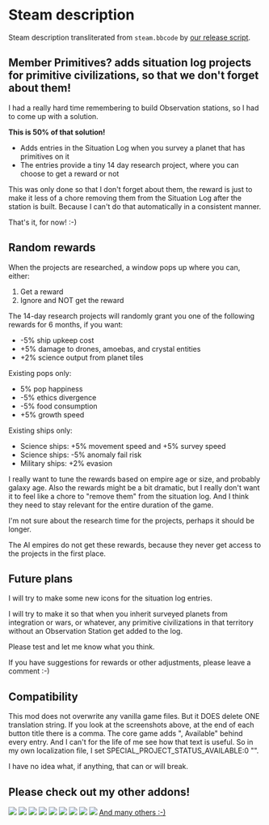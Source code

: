# Steam description

[//]: # (start)
Steam description transliterated from `steam.bbcode` by [our release script](https://raw.githubusercontent.com/stellaris-mods/scripts/master/stlrel).

## **Member Primitives? adds situation log projects for primitive civilizations, so that we don't forget about them\!**

I had a really hard time remembering to build Observation stations, so I had to come up with a solution\.

**This is 50% of that solution\!**

* Adds entries in the Situation Log when you survey a planet that has primitives on it
* The entries provide a tiny 14 day research project, where you can choose to get a reward or not


This was only done so that I don't forget about them, the reward is just to make it less of a chore removing them from the Situation Log after the station is built\. Because I can't do that automatically in a consistent manner\.

That's it, for now\! :\-)

## Random rewards
When the projects are researched, a window pops up where you can, either:

1. Get a reward
1. Ignore and NOT get the reward


The 14\-day research projects will randomly grant you one of the following rewards for 6 months, if you want:

* \-5% ship upkeep cost
* \+5% damage to drones, amoebas, and crystal entities
* \+2% science output from planet tiles


Existing pops only:

* 5% pop happiness
* \-5% ethics divergence
* \-5% food consumption
* \+5% growth speed


Existing ships only:

* Science ships: \+5% movement speed and \+5% survey speed
* Science ships: \-5% anomaly fail risk
* Military ships: \+2% evasion


I really want to tune the rewards based on empire age or size, and probably galaxy age\.
Also the rewards might be a bit dramatic, but I really don't want it to feel like a chore to "remove them" from the situation log\. And I think they need to stay relevant for the entire duration of the game\.

I'm not sure about the research time for the projects, perhaps it should be longer\.

The AI empires do not get these rewards, because they never get access to the projects in the first place\.

## Future plans
I will try to make some new icons for the situation log entries\.

I will try to make it so that when you inherit surveyed planets from integration or wars, or whatever, any primitive civilizations in that territory without an Observation Station get added to the log\.

Please test and let me know what you think\.

If you have suggestions for rewards or other adjustments, please leave a comment :\-)

## Compatibility
This mod does not overwrite any vanilla game files\.
But it DOES delete ONE translation string\. If you look at the screenshots above, at the end of each button title there is a comma\. The core game adds ", Available" behind every entry\.
And I can't for the life of me see how that text is useful\.
So in my own localization file, I set SPECIAL\_PROJECT\_STATUS\_AVAILABLE:0 ""\.

I have no idea what, if anything, that can or will break\.

## Please check out my other addons\!
[![](http://i\.imgur\.com/XLkY9rP\.png)](http://steamcommunity\.com/sharedfiles/filedetails/?id=786514324) [![](http://i\.imgur\.com/HB3mzUd\.png)](http://steamcommunity\.com/sharedfiles/filedetails/?id=790840932)
[![](http://i\.imgur\.com/QbwKam7\.png)](http://steamcommunity\.com/sharedfiles/filedetails/?id=787280885) [![](http://i\.imgur\.com/Qowgmu2\.png)](http://steamcommunity\.com/sharedfiles/filedetails/?id=785719197)
[![](http://i\.imgur\.com/557d0qz\.png)](http://steamcommunity\.com/sharedfiles/filedetails/?id=776095610) [![](http://i\.imgur\.com/c85HK9A\.png)](http://steamcommunity\.com/sharedfiles/filedetails/?id=785582857)
[![](http://i\.imgur\.com/hGJdX51\.png)](http://steamcommunity\.com/sharedfiles/filedetails/?id=779729987) [![](http://i\.imgur\.com/HmbP3Gd\.png)](http://steamcommunity\.com/sharedfiles/filedetails/?id=796214744)
[![](http://i\.imgur\.com/IVM6B6g\.png)](http://steamcommunity\.com/sharedfiles/filedetails/?id=799159083)
[And many others :\-)](http://steamcommunity\.com/workshop/filedetails/?id=779739023)

[//]: # (stop)
